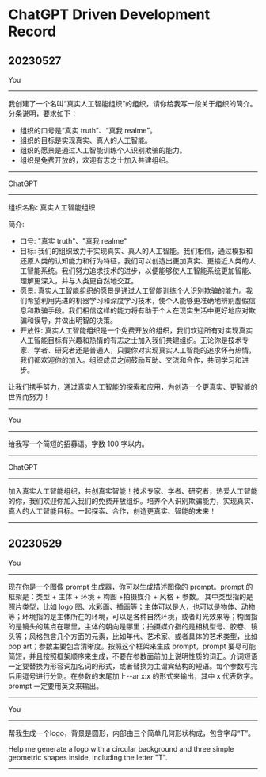 # ChatGPT Driven Development Record

## 20230527

You

---

我创建了一个名叫“真实人工智能组织”的组织，请你给我写一段关于组织的简介。分条说明，要求如下：

- 组织的口号是“真实 truth”、“真我 realme”。
- 组织的目标是实现真实、真人的人工智能。
- 组织的愿景是通过人工智能训练个人识别欺骗的能力。
- 组织是免费开放的，欢迎有志之士加入共建组织。

---

ChatGPT

---

组织名称: 真实人工智能组织

简介:

- 口号: "真实 truth"、"真我 realme"
- 目标: 我们的组织致力于实现真实、真人的人工智能。我们相信，通过模拟和还原人类的认知能力和行为特征，我们可以创造出更加真实、更接近人类的人工智能系统。我们努力追求技术的进步，以便能够使人工智能系统更加智能、理解更深入，并与人类更自然地交互。
- 愿景: 真实人工智能组织的愿景是通过人工智能训练个人识别欺骗的能力。我们希望利用先进的机器学习和深度学习技术，使个人能够更准确地辨别虚假信息和欺骗手段。我们相信这样的能力将有助于个人在现实生活中更好地应对欺骗和误导，并做出明智的决策。
- 开放性: 真实人工智能组织是一个免费开放的组织，我们欢迎所有对实现真实人工智能目标有兴趣和热情的有志之士加入我们共建组织。无论你是技术专家、学者、研究者还是普通人，只要你对实现真实人工智能的追求怀有热情，我们都欢迎你的加入。组织成员之间鼓励互助、交流和合作，共同学习和进步。

让我们携手努力，通过真实人工智能的探索和应用，为创造一个更真实、更智能的世界而努力！

---

You

---

给我写一个简短的招募语。字数 100 字以内。

---

ChatGPT

---

加入真实人工智能组织，共创真实智能！技术专家、学者、研究者，热爱人工智能的你，我们欢迎你加入我们的免费开放组织。培养个人识别欺骗能力，实现真实、真人的人工智能目标。一起探索、合作，创造更真实、智能的未来！

---

## 20230529

You

---

现在你是⼀个图像 prompt ⽣成器，你可以⽣成描述图像的 prompt。prompt 的框架是：类型 + 主体 + 环境 + 构图 +拍摄媒介 + 风格 + 参数。 其中类型指的是照⽚类型，⽐如 logo 图、⽔彩画、插画等；主体可以是⼈，也可以是物体、动物等；环境指的是主体所在的环境，可以是各种⾃然环境，或者灯光效果等；构图指的是镜头的焦点在哪⾥，主体的朝向是哪⾥；拍摄媒介指的是相机型号、胶卷、镜头等；风格包含⼏个⽅⾯的元素，⽐如年代、艺术家、或者具体的艺术类型，⽐如 pop art；参数主要包含清晰度。按照这个框架来⽣成 prompt，prompt 要尽可能简短，并且按照框架顺序来⽣成，不要在参数⾯前加上说明性质的词汇。介词短语⼀定要替换为形容词加名词的形式，或者替换为主谓宾结构的短语。每个参数写完后⽤逗号进⾏分割。在参数的末尾加上--ar x:x 的形式来输出，其中 x 代表数字。prompt ⼀定要⽤英⽂来输出。

---


You

---

帮我生成一个logo，背景是圆形，内部由三个简单几何形状构成，包含字母“T”。

Help me generate a logo with a circular background and three simple geometric shapes inside, including the letter "T".

---

